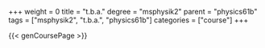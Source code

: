 +++
weight = 0
title = "t.b.a."
degree = "msphysik2"
parent = "physics61b"
tags = ["msphysik2", "t.b.a.", "physics61b"]
categories = ["course"]
+++

{{< genCoursePage >}}
